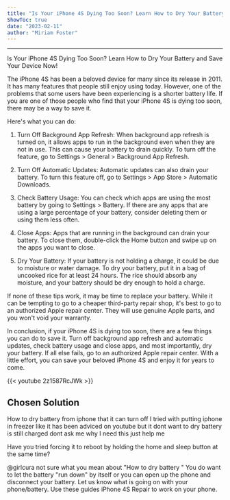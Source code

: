 ```yaml
---
title: "Is Your iPhone 4S Dying Too Soon? Learn How to Dry Your Battery and Save Your Device Now!"
ShowToc: true 
date: "2023-02-11"
author: "Miriam Foster"
---
```

*****
Is Your iPhone 4S Dying Too Soon? Learn How to Dry Your Battery and Save Your Device Now!

The iPhone 4S has been a beloved device for many since its release in 2011. It has many features that people still enjoy using today. However, one of the problems that some users have been experiencing is a shorter battery life. If you are one of those people who find that your iPhone 4S is dying too soon, there may be a way to save it.

Here's what you can do:

1. Turn Off Background App Refresh: When background app refresh is turned on, it allows apps to run in the background even when they are not in use. This can cause your battery to drain quickly. To turn off the feature, go to Settings > General > Background App Refresh.

2. Turn Off Automatic Updates: Automatic updates can also drain your battery. To turn this feature off, go to Settings > App Store > Automatic Downloads.

3. Check Battery Usage: You can check which apps are using the most battery by going to Settings > Battery. If there are any apps that are using a large percentage of your battery, consider deleting them or using them less often.

4. Close Apps: Apps that are running in the background can drain your battery. To close them, double-click the Home button and swipe up on the apps you want to close.

5. Dry Your Battery: If your battery is not holding a charge, it could be due to moisture or water damage. To dry your battery, put it in a bag of uncooked rice for at least 24 hours. The rice should absorb any moisture, and your battery should be dry enough to hold a charge.

If none of these tips work, it may be time to replace your battery. While it can be tempting to go to a cheaper third-party repair shop, it's best to go to an authorized Apple repair center. They will use genuine Apple parts, and you won't void your warranty.

In conclusion, if your iPhone 4S is dying too soon, there are a few things you can do to save it. Turn off background app refresh and automatic updates, check battery usage and close apps, and most importantly, dry your battery. If all else fails, go to an authorized Apple repair center. With a little effort, you can save your beloved iPhone 4S and enjoy it for years to come.

{{< youtube 2z1587RcJWk >}} 



## Chosen Solution
 How to dry battery from iphone that it can turn off I tried with putting iphone in freezer like it has been adviced on youtube but it dont want to dry battery is still charged dont ask me why I need this just help me

 Have you tried forcing it to reboot by holding the home and sleep button at the same time?

 @girlcura not sure what you mean about "How to dry battery " You do want to let the battery "run down" by itself or you can open up the phone and disconnect your battery. Let us know what is going on with your phone/battery.
Use these guides iPhone 4S Repair to work on your phone.




